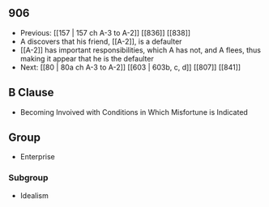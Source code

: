 ## 906
- Previous: [[157 | 157 ch A-3 to A-2]] [[836]] [[838]] 
- A discovers that his friend, [[A-2]], is a defaulter
- [[A-2]] has important responsibilities, which A has not, and A flees, thus making it appear that he is the defaulter
- Next: [[80 | 80a ch A-3 to A-2]] [[603 | 603b, c, d]] [[807]] [[841]] 

## B Clause
- Becoming Invoived with Conditions in Which Misfortune is Indicated

## Group
- Enterprise

### Subgroup
- Idealism

